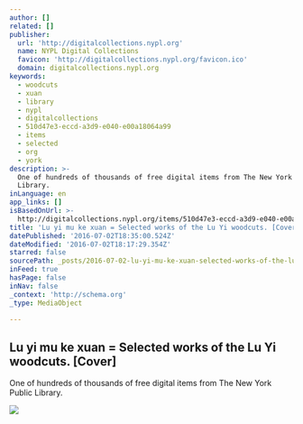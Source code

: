```yaml
---
author: []
related: []
publisher:
  url: 'http://digitalcollections.nypl.org'
  name: NYPL Digital Collections
  favicon: 'http://digitalcollections.nypl.org/favicon.ico'
  domain: digitalcollections.nypl.org
keywords:
  - woodcuts
  - xuan
  - library
  - nypl
  - digitalcollections
  - 510d47e3-eccd-a3d9-e040-e00a18064a99
  - items
  - selected
  - org
  - york
description: >-
  One of hundreds of thousands of free digital items from The New York Public
  Library.
inLanguage: en
app_links: []
isBasedOnUrl: >-
  http://digitalcollections.nypl.org/items/510d47e3-eccd-a3d9-e040-e00a18064a99#/?zoom=true
title: 'Lu yi mu ke xuan = Selected works of the Lu Yi woodcuts. [Cover]'
datePublished: '2016-07-02T18:35:00.524Z'
dateModified: '2016-07-02T18:17:29.354Z'
starred: false
sourcePath: _posts/2016-07-02-lu-yi-mu-ke-xuan-selected-works-of-the-lu-yi-woodcuts-co.md
inFeed: true
hasPage: false
inNav: false
_context: 'http://schema.org'
_type: MediaObject

---
```

<article style=""><h1>Lu yi mu ke xuan = Selected works of the Lu Yi woodcuts. [Cover]</h1><p>One of hundreds of thousands of free digital items from The New York Public Library.</p><img src="http://images.nypl.org/index.php?id=1613792&amp;t=w" /></article>